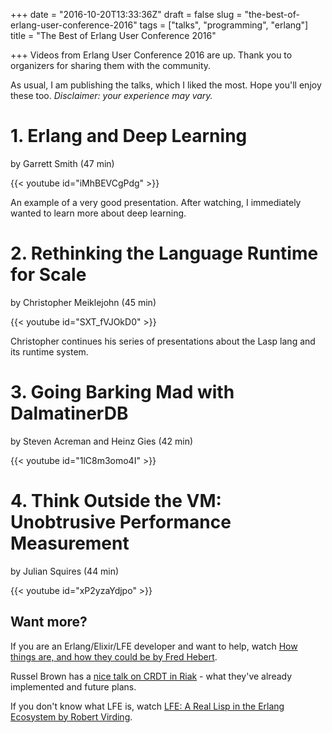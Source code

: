 +++
date = "2016-10-20T13:33:36Z"
draft = false
slug = "the-best-of-erlang-user-conference-2016"
tags = ["talks", "programming", "erlang"]
title = "The Best of Erlang User Conference 2016"

+++
Videos from Erlang User Conference 2016 are up. Thank you to organizers for
sharing them with the community.

As usual, I am publishing the talks, which I liked the most. Hope you'll enjoy
these too. _Disclaimer: your experience may vary._

<!--more-->

# 1. Erlang and Deep Learning

by Garrett Smith (47 min)

{{< youtube id="iMhBEVCgPdg" >}}

An example of a very good presentation. After watching, I immediately wanted to learn more about deep learning.

# 2. Rethinking the Language Runtime for Scale

by Christopher Meiklejohn (45 min)

{{< youtube id="SXT_fVJOkD0" >}}

Christopher continues his series of presentations about the Lasp lang and its runtime system.

# 3. Going Barking Mad with DalmatinerDB

by Steven Acreman and Heinz Gies (42 min)

{{< youtube id="1lC8m3omo4I" >}}

# 4. Think Outside the VM: Unobtrusive Performance Measurement

by Julian Squires (44 min)

{{< youtube id="xP2yzaYdjpo" >}}

## Want more?

If you are an Erlang/Elixir/LFE developer and want to help, watch [How things are, and how they could be by Fred Hebert](https://www.youtube.com/watch?v=Z28SDd9bXcE).

Russel Brown has a [nice talk on CRDT in Riak](https://www.youtube.com/watch?v=f20882ZSdkU) - what they've already implemented and future plans.

If you don't know what LFE is, watch [LFE: A Real Lisp in the Erlang Ecosystem by Robert Virding](https://www.youtube.com/watch?v=x2ysisqgd2g).
